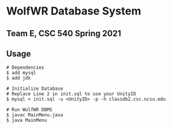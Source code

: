 # WolfWR Database System
## Team E, CSC 540 Spring 2021

## Usage
```
# Dependencies
$ add mysql
$ add jdk

# Initialize Database
# Replace Line 2 in init.sql to use your UnityID
$ mysql < init.sql -u <UnityID> -p -h classdb2.csc.ncsu.edu

# Run WolfWR DBMS
$ javac MainMenu.java
$ java MainMenu
